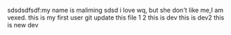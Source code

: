 sdsdsdfsdf:my name is maliming sdsd
i love wq, but she don't like me,I am vexed.
this is my first user git
update this file
1
2
this is dev
this is dev2
this is new dev
